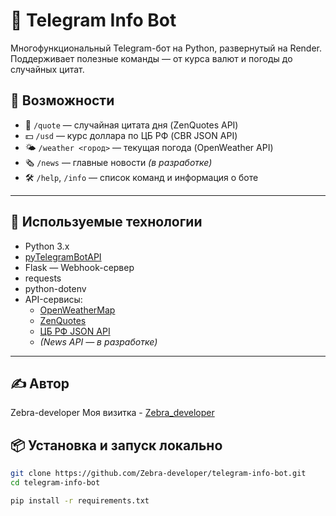 # 🤖 Telegram Info Bot

Многофункциональный Telegram-бот на Python, развернутый на Render. Поддерживает полезные команды — от курса валют и погоды до случайных цитат.

## 📌 Возможности

- 💬 `/quote` — случайная цитата дня (ZenQuotes API)
- 💵 `/usd` — курс доллара по ЦБ РФ (CBR JSON API)
- 🌤 `/weather <город>` — текущая погода (OpenWeather API)
- 🗞 `/news` — главные новости *(в разработке)*
- 🛠 `/help`, `/info` — список команд и информация о боте

---

## 🚀 Используемые технологии

- Python 3.x
- [pyTelegramBotAPI](https://github.com/eternnoir/pyTelegramBotAPI)
- Flask — Webhook-сервер
- requests
- python-dotenv
- API-сервисы:
  - [OpenWeatherMap](https://openweathermap.org/api)
  - [ZenQuotes](https://zenquotes.io/)
  - [ЦБ РФ JSON API](https://www.cbr-xml-daily.ru/)
  - *(News API — в разработке)*

---

## ✍️ Автор
Zebra-developer
Моя визитка - [Zebra_developer](https://my-business-card-4qs2.onrender.com)

## 📦 Установка и запуск локально

```bash
git clone https://github.com/Zebra-developer/telegram-info-bot.git
cd telegram-info-bot

pip install -r requirements.txt


